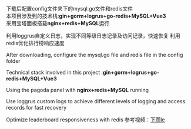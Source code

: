 下载后配置config文件夹下的mysql.go文件和redis文件  
本项目涉及到的技术栈:**gin+gorm+logrus+go-redis+MySQL+Vue3**  
采用宝塔面板搭载**nginx+redis+MySQL**运行  

利用loggrus自定义日志，实现不同等级日志记录及访问记录，快速恢复
利用redis优化排行榜响应速度

After downloading, configure the mysql.go file and redis file in the config folder

Technical stack involved in this project :**gin+gorm+logrus+go-redis+MySQL+Vue3**

Using the pagoda panel with **nginx+redis+MySQL** running

Use loggrus custom logs to achieve different levels of logging and access records for fast recovery

Optimize leaderboard responsiveness with redis
参考视频：[下雨le](https://www.imooc.com/learn/)
